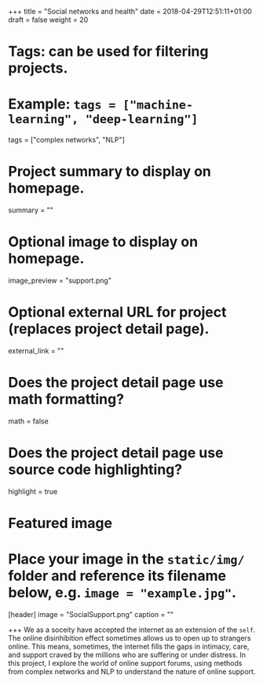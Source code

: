 +++
title = "Social networks and health"
date = 2018-04-29T12:51:11+01:00
draft = false
weight = 20
# Tags: can be used for filtering projects.
# Example: `tags = ["machine-learning", "deep-learning"]`
tags = ["complex networks", "NLP"]

# Project summary to display on homepage.
summary = ""

# Optional image to display on homepage.
image_preview = "support.png"

# Optional external URL for project (replaces project detail page).
external_link = ""

# Does the project detail page use math formatting?
math = false

# Does the project detail page use source code highlighting?
highlight = true

# Featured image
# Place your image in the `static/img/` folder and reference its filename below, e.g. `image = "example.jpg"`.
[header]
image = "SocialSupport.png"
caption = ""

+++
We as a soceity have accepted the internet as an extension of the ``self``. The online disinhibition effect sometimes allows us to open up to strangers online. This means, sometimes, the internet fills the gaps in intimacy, care, and support craved by the millions who are suffering or under distress. In this project, I explore the world of online support forums, using methods from complex networks and NLP to understand the nature of online support.